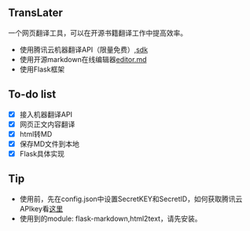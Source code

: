 ## TransLater

一个网页翻译工具，可以在开源书籍翻译工作中提高效率。

* 使用腾讯云机器翻译API（限量免费）,[sdk](https://github.com/QcloudApi/qcloudapi-sdk-python)
* 使用开源markdown在线编辑器[editor.md](https://pandao.github.io/editor.md/)
* 使用Flask框架

## To-do list

- [x] 接入机器翻译API
- [x] 网页正文内容翻译
- [x] html转MD
- [x] 保存MD文件到本地
- [x] Flask具体实现
## Tip
* 使用前，先在config.json中设置SecretKEY和SecretID，如何获取腾讯云APIkey看[这里](https://www.cloudbility.com/help/qcloud/access-key.html)
* 使用到的module: flask-markdown,html2text，请先安装。
